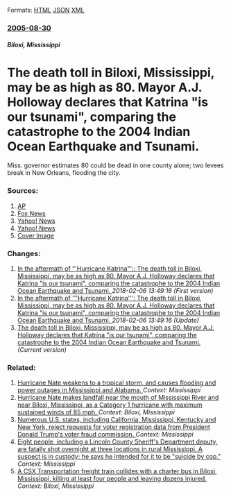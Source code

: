 
Formats: [HTML](/news/2005/08/30/the-death-toll-in-biloxi-mississippi-may-be-as-high-as-80-mayor-a-j-holloway-declares-that-katrina-is-our-tsunami-comparing-the-cata.html)  [JSON](/news/2005/08/30/the-death-toll-in-biloxi-mississippi-may-be-as-high-as-80-mayor-a-j-holloway-declares-that-katrina-is-our-tsunami-comparing-the-cata.json)  [XML](/news/2005/08/30/the-death-toll-in-biloxi-mississippi-may-be-as-high-as-80-mayor-a-j-holloway-declares-that-katrina-is-our-tsunami-comparing-the-cata.xml)  

### [2005-08-30](/news/2005/08/30/index.md)

##### Biloxi, Mississippi
#  The death toll in Biloxi, Mississippi, may be as high as 80. Mayor A.J. Holloway declares that Katrina "is our tsunami", comparing the catastrophe to the 2004 Indian Ocean Earthquake and Tsunami. 

Miss. governor estimates 80 could be dead in one county alone; two levees break in New Orleans, flooding the city.


### Sources:

1. [AP](http://www.newsday.com/news/local/wire/newyork/ny-bc-ny--gasprices0830aug30,0,7358679.story?coll=ny-region-apnewyork)
2. [Fox News](http://www.foxnews.com/story/0,2933,167633,00.html)
3. [Yahoo! News](https://news.yahoo.com/s/ap/20050830/ap_on_re_us/hurricane_katrina_3;_ylt=AiQ5CXJxwXVtmvijI8TgLK8bLisB;_ylu=X3oDMTBiMW04NW9mBHNlYwMlJVRPUCUl)
4. [Yahoo! News](https://news.yahoo.com/s/ap/20050830/ap_on_re_us/katrina_washington)
4. [Cover Image](http://www.foxnews.com/content/dam/fox-news/logo/og-fn-foxnews.jpg)

### Changes:

1. [ In the aftermath of "'Hurricane Katrina"':: The death toll in Biloxi, Mississippi, may be as high as 80. Mayor A.J. Holloway declares that Katrina "is our tsunami", comparing the catastrophe to the 2004 Indian Ocean Earthquake and Tsunami. ](/news/2005/08/30/in-the-aftermath-of-hurricane-katrina-the-death-toll-in-biloxi-mississippi-may-be-as-high-as-80-mayor-a-j-holloway-declares-that.md) _2018-02-06 13:49:16 (First version)_
2. [ In the aftermath of '''Hurricane Katrina''': The death toll in Biloxi, Mississippi, may be as high as 80. Mayor A.J. Holloway declares that Katrina "is our tsunami", comparing the catastrophe to the 2004 Indian Ocean Earthquake and Tsunami. ](/news/2005/08/30/in-the-aftermath-of-hurricane-katrina-p-the-death-toll-in-biloxi-mississippi-may-be-as-high-as-80-mayor-a-j-holloway-declares-th.md) _2018-02-06 13:49:16 (Update)_
2. [ The death toll in Biloxi, Mississippi, may be as high as 80. Mayor A.J. Holloway declares that Katrina "is our tsunami", comparing the catastrophe to the 2004 Indian Ocean Earthquake and Tsunami. ](/news/2005/08/30/the-death-toll-in-biloxi-mississippi-may-be-as-high-as-80-mayor-a-j-holloway-declares-that-katrina-is-our-tsunami-comparing-the-cata.md) _(Current version)_

### Related:

1. [Hurricane Nate weakens to a tropical storm, and causes flooding and power outages in Mississippi and Alabama. ](/news/2017/10/8/hurricane-nate-weakens-to-a-tropical-storm-and-causes-flooding-and-power-outages-in-mississippi-and-alabama.md) _Context: Mississippi_
2. [Hurricane Nate makes landfall near the mouth of Mississippi River and near Biloxi, Mississippi, as a Category 1 hurricane with maximum sustained winds of 85 mph. ](/news/2017/10/7/hurricane-nate-makes-landfall-near-the-mouth-of-mississippi-river-and-near-biloxi-mississippi-as-a-category-1-hurricane-with-maximum-susta.md) _Context: Biloxi, Mississippi_
3. [Numerous U.S. states, including California, Mississippi, Kentucky and New York, reject requests for voter registration data from President Donald Trump's voter fraud commission. ](/news/2017/07/1/numerous-u-s-states-including-california-mississippi-kentucky-and-new-york-reject-requests-for-voter-registration-data-from-president-d.md) _Context: Mississippi_
4. [Eight people, including a Lincoln County Sheriff's Department deputy, are fatally shot overnight at three locations in rural Mississippi. A suspect is in custody; he says he intended for it to be "suicide by cop." ](/news/2017/05/28/eight-people-including-a-lincoln-county-sheriff-s-department-deputy-are-fatally-shot-overnight-at-three-locations-in-rural-mississippi-a.md) _Context: Mississippi_
5. [A CSX Transportation freight train collides with a charter bus in Biloxi, Mississippi, killing at least four people and leaving dozens injured. ](/news/2017/03/7/a-csx-transportation-freight-train-collides-with-a-charter-bus-in-biloxi-mississippi-killing-at-least-four-people-and-leaving-dozens-injur.md) _Context: Biloxi, Mississippi_

